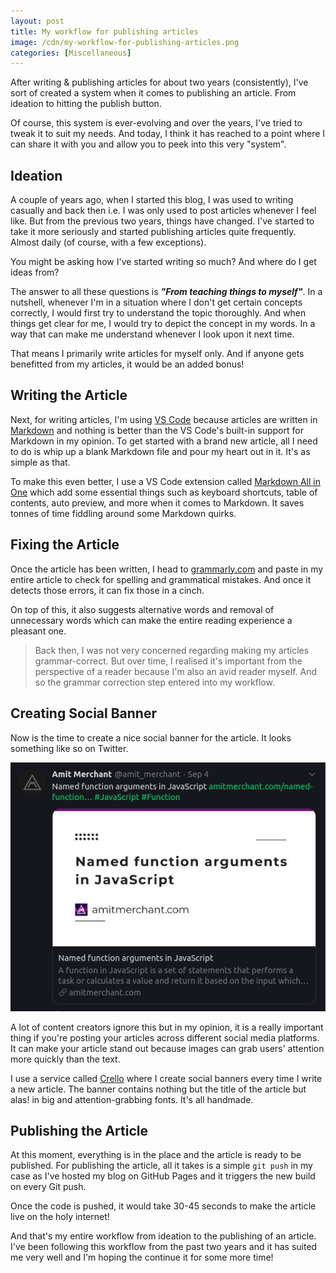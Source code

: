 ```yaml
---
layout: post
title: My workflow for publishing articles
image: /cdn/my-workflow-for-publishing-articles.png
categories: [Miscellaneous]
---
```


After writing & publishing articles for about two years (consistently), I've sort of created a system when it comes to publishing an article. From ideation to hitting the publish button.

Of course, this system is ever-evolving and over the years, I've tried to tweak it to suit my needs. And today, I think it has reached to a point where I can share it with you and allow you to peek into this very "system".

## Ideation

A couple of years ago, when I started this blog, I was used to writing casually and back then i.e. I was only used to post articles whenever I feel like. But from the previous two years, things have changed. I've started to take it more seriously and started publishing articles quite frequently. Almost daily (of course, with a few exceptions).

You might be asking how I've started writing so much? And where do I get ideas from? 

The answer to all these questions is ***"From teaching things to myself"***. In a nutshell, whenever I'm in a situation where I don't get certain concepts correctly, I would first try to understand the topic thoroughly. And when things get clear for me, I would try to depict the concept in my words. In a way that can make me understand whenever I look upon it next time.

That means I primarily write articles for myself only. And if anyone gets benefitted from my articles, it would be an added bonus!

## Writing the Article

Next, for writing articles, I'm using [VS Code](https://code.visualstudio.com/) because articles are written in [Markdown](https://daringfireball.net/projects/markdown/) and nothing is better than the VS Code's built-in support for Markdown in my opinion. To get started with a brand new article, all I need to do is whip up a blank Markdown file and pour my heart out in it. It's as simple as that.

To make this even better, I use a VS Code extension called [Markdown All in One](https://marketplace.visualstudio.com/items?itemName=yzhang.markdown-all-in-one) which add some essential things such as keyboard shortcuts, table of contents, auto preview, and more when it comes to Markdown. It saves tonnes of time fiddling around some Markdown quirks.

## Fixing the Article

Once the article has been written, I head to [grammarly.com](https://www.grammarly.com/) and paste in my entire article to check for spelling and grammatical mistakes. And once it detects those errors, it can fix those in a cinch.

On top of this, it also suggests alternative words and removal of unnecessary words which can make the entire reading experience a pleasant one.

> Back then, I was not very concerned regarding making my articles grammar-correct. But over time, I realised it's important from the perspective of a reader because I'm also an avid reader myself. And so the grammar correction step entered into my workflow.

## Creating Social Banner

Now is the time to create a nice social banner for the article. It looks something like so on Twitter.

![](/images/social-banner-demo.png)

A lot of content creators ignore this but in my opinion, it is a really important thing if you're posting your articles across different social media platforms. It can make your article stand out because images can grab users' attention more quickly than the text. 

I use a service called [Crello](https://crello.com/) where I create social banners every time I write a new article. The banner contains nothing but the title of the article but alas! in big and attention-grabbing fonts. It's all handmade.

## Publishing the Article

At this moment, everything is in the place and the article is ready to be published. For publishing the article, all it takes is a simple `git push` in my case as I've hosted my blog on GitHub Pages and it triggers the new build on every Git push.

Once the code is pushed, it would take 30-45 seconds to make the article live on the holy internet!

And that's my entire workflow from ideation to the publishing of an article. I've been following this workflow from the past two years and it has suited me very well and I'm hoping the continue it for some more time!